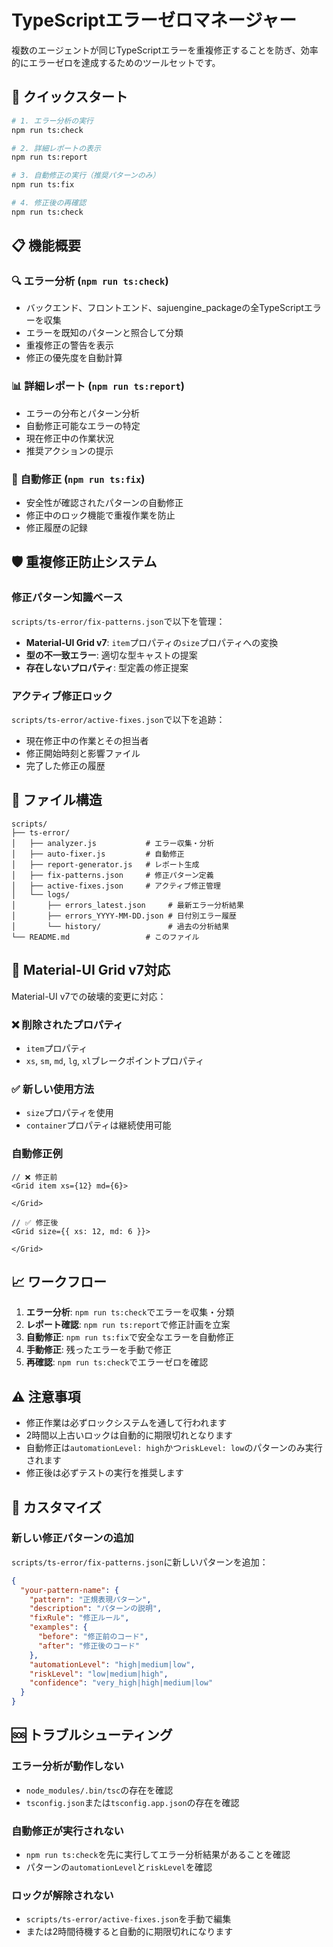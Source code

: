 # TypeScriptエラーゼロマネージャー

複数のエージェントが同じTypeScriptエラーを重複修正することを防ぎ、効率的にエラーゼロを達成するためのツールセットです。

## 🚀 クイックスタート

```bash
# 1. エラー分析の実行
npm run ts:check

# 2. 詳細レポートの表示
npm run ts:report

# 3. 自動修正の実行（推奨パターンのみ）
npm run ts:fix

# 4. 修正後の再確認
npm run ts:check
```

## 📋 機能概要

### 🔍 エラー分析 (`npm run ts:check`)
- バックエンド、フロントエンド、sajuengine_packageの全TypeScriptエラーを収集
- エラーを既知のパターンと照合して分類
- 重複修正の警告を表示
- 修正の優先度を自動計算

### 📊 詳細レポート (`npm run ts:report`)
- エラーの分布とパターン分析
- 自動修正可能なエラーの特定
- 現在修正中の作業状況
- 推奨アクションの提示

### 🚀 自動修正 (`npm run ts:fix`)
- 安全性が確認されたパターンの自動修正
- 修正中のロック機能で重複作業を防止
- 修正履歴の記録

## 🛡️ 重複修正防止システム

### 修正パターン知識ベース
`scripts/ts-error/fix-patterns.json`で以下を管理：
- **Material-UI Grid v7**: `item`プロパティの`size`プロパティへの変換
- **型の不一致エラー**: 適切な型キャストの提案
- **存在しないプロパティ**: 型定義の修正提案

### アクティブ修正ロック
`scripts/ts-error/active-fixes.json`で以下を追跡：
- 現在修正中の作業とその担当者
- 修正開始時刻と影響ファイル
- 完了した修正の履歴

## 📁 ファイル構造

```
scripts/
├── ts-error/
│   ├── analyzer.js           # エラー収集・分析
│   ├── auto-fixer.js         # 自動修正
│   ├── report-generator.js   # レポート生成
│   ├── fix-patterns.json     # 修正パターン定義
│   ├── active-fixes.json     # アクティブ修正管理
│   └── logs/
│       ├── errors_latest.json     # 最新エラー分析結果
│       ├── errors_YYYY-MM-DD.json # 日付別エラー履歴
│       └── history/               # 過去の分析結果
└── README.md                 # このファイル
```

## 🎯 Material-UI Grid v7対応

Material-UI v7での破壊的変更に対応：

### ❌ 削除されたプロパティ
- `item`プロパティ
- `xs`, `sm`, `md`, `lg`, `xl`ブレークポイントプロパティ

### ✅ 新しい使用方法
- `size`プロパティを使用
- `container`プロパティは継続使用可能

### 自動修正例
```tsx
// ❌ 修正前
<Grid item xs={12} md={6}>
  
</Grid>

// ✅ 修正後
<Grid size={{ xs: 12, md: 6 }}>
  
</Grid>
```

## 📈 ワークフロー

1. **エラー分析**: `npm run ts:check`でエラーを収集・分類
2. **レポート確認**: `npm run ts:report`で修正計画を立案
3. **自動修正**: `npm run ts:fix`で安全なエラーを自動修正
4. **手動修正**: 残ったエラーを手動で修正
5. **再確認**: `npm run ts:check`でエラーゼロを確認

## ⚠️ 注意事項

- 修正作業は必ずロックシステムを通して行われます
- 2時間以上古いロックは自動的に期限切れとなります
- 自動修正は`automationLevel: high`かつ`riskLevel: low`のパターンのみ実行されます
- 修正後は必ずテストの実行を推奨します

## 🔧 カスタマイズ

### 新しい修正パターンの追加
`scripts/ts-error/fix-patterns.json`に新しいパターンを追加：

```json
{
  "your-pattern-name": {
    "pattern": "正規表現パターン",
    "description": "パターンの説明",
    "fixRule": "修正ルール",
    "examples": {
      "before": "修正前のコード",
      "after": "修正後のコード"
    },
    "automationLevel": "high|medium|low",
    "riskLevel": "low|medium|high",
    "confidence": "very_high|high|medium|low"
  }
}
```

## 🆘 トラブルシューティング

### エラー分析が動作しない
- `node_modules/.bin/tsc`の存在を確認
- `tsconfig.json`または`tsconfig.app.json`の存在を確認

### 自動修正が実行されない
- `npm run ts:check`を先に実行してエラー分析結果があることを確認
- パターンの`automationLevel`と`riskLevel`を確認

### ロックが解除されない
- `scripts/ts-error/active-fixes.json`を手動で編集
- または2時間待機すると自動的に期限切れになります